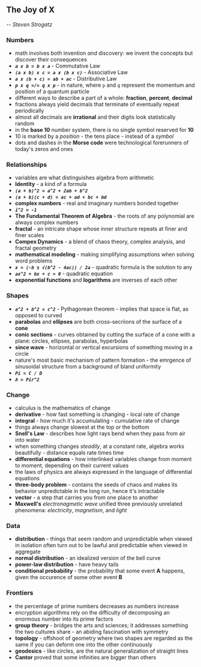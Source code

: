 ## The Joy of X
-- *Steven Strogatz*


### Numbers
- math involves both invention *and* discovery: we invent the concepts but discover their consequences
- ***`a x b = b x a`*** - Commutative Law
- ***`(a x b) x c = a x (b x c)`*** - Associative Law
- ***`a x (b + c) = ab + ac`*** - Distributive Law
- ***`p x q =/= q x p`*** - in nature, where `p` and `q` represent the momentum and position of a quantum particle
- different ways to describe a part of a whole: **fraction**, **percent**, **decimal**
- fractions always yield decimals that terminate of eventually repeat periodically
- almost all decimals are **irrational** and their digits look statistically random
- in the **base 10** number system, there is no single symbol reserved for **10**
- 10 is marked by a *position* - the tens place - instead of a *symbol*
- dots and dashes in the **Morse code** were technological forerunners of today's zeros and ones


### Relationships
- variables are what distinguishes algebra from arithmetic
- **Identity** - a kind of a formula
- ***`(a + b)^2 = a^2 + 2ab + b^2`***
- ***`(a + b)(c + d) = ac + ad + bc + bd`***
- **complex numbers** - real and imaginary numbers bonded together
- ***`i^2 = -1`***
- **The Fundamental Theorem of Algebra** - the roots of any polynomial are always complex numbers
- **fractal** - an intricate shape whose inner structure repeats at finer and finer scales
- **Compex Dynamics** - a blend of chaos theory, complex analysis, and fractal geometry
- **mathematical modeling** - making simplifying assumptions when solving word problems
- ***`x = (-b ± √(b^2 - 4ac)) / 2a`*** - quadratic formula is the solution to any 
- ***`ax^2 + bx + c = 0`*** - quadratic equation
- **exponential functions** and **logarithms** are inverses of each other


### Shapes
- ***`a^2 + b^2 = c^2`*** - Pythagorean theorem - implies that space is flat, as opposed to curved
- **parabolas** and **ellipses** are both cross-secriions of the surface of a **cone**
- **conic sections** - curves obtained by cutting the surface of a cone with a plane: circles, ellipses, parabolas, hyperbolas
- **since wave** - horizontal or vertical excursions of something moving in a circle
- nature's most basic mechanism of pattern formation - the emrgence of sinusoidal structure from a background of bland uniformity
- ***`Pi = C / D`***
- ***`A = Pir^2`***


### Change
- calculus is the mathematics of change
- **derivative** - how fast something is changing - local rate of change
- **integral** - how much it's accumulating - cumulative rate of change
- things always change slowest at the top or the bottom
- **Snell's Law** - describes how light rays bend when they pass from air into water
- when something changes *steadily*, at a constant rate, algebra works beautifully - distance equals rate times time
- **differential equations** - how interlinked variables change from moment to moment, depending on their current values
- the laws of physics are always expressed in the language of differential equations
- **three-body problem** - contains the seeds of chaos and makes its behavior unpredictable in the long run, hence it's intractable
- **vector** - a step that carries you from one place to another
- **Maxwell's** *electronagmetic wave* unified three previously unrelated phenomena: *electricity*, *magnetism*, and *light*


### Data
- **distribution** - things that seem random and unpredictable when viewed in isolation often turn out to be lawful and predictable when viewed in aggregate
- **normal distribution** - an idealized version of the bell curve
- **power-law distribution** - have heavy tails
- **conditional probability** - the probability that some event **A** happens, given the occurence of some other event **B**


### Frontiers
- the percentage of prime numbers decreases as numbers increase
- encryption algorithms rely on the difficulty of decomposing an enormous number into its prime factors
- **group theory** - bridges the arts and sciences; it addresses something the two cultures share - an abiding fascination with symmetry
- **topology** - offshoot of geometry where two shapes are regarded as the same if you can deform one into the other continuously
- **geodesics** - like circles, are the natural generalization of straight lines
- **Cantor** proved that some infinities are bigger than others
